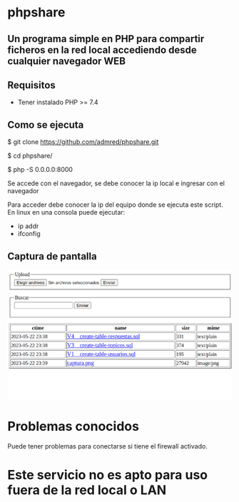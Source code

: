 # phpshare

##  Un programa simple en PHP para compartir ficheros en la red local accediendo desde cualquier navegador WEB

## Requisitos

- Tener instalado PHP >= 7.4


## Como se ejecuta


$ git clone https://github.com/admred/phpshare.git

$ cd phpshare/

$ php -S 0.0.0.0:8000 

Se accede con el navegador, se debe conocer la ip local e ingresar con el navegador

Para acceder debe conocer la ip del equipo donde se ejecuta este script. En linux en una consola puede ejecutar:

- ip addr
- ifconfig


## Captura de pantalla

<p align="center">
	<img src="captura.png">
</p>


# Problemas conocidos

Puede tener problemas para conectarse si tiene el firewall activado.


# Este servicio **no** es apto para uso fuera de la red local o LAN
